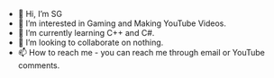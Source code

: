 - 👋 Hi, I’m SG
- 👀 I’m interested in Gaming and Making YouTube Videos.
- 🌱 I’m currently learning C++ and C#.
- 💞️ I’m looking to collaborate on nothing.
- 📫 How to reach me - you can reach me through email or YouTube comments.

<!---
Its-SG/Its-SG is a ✨ special ✨ repository because its `README.md` (this file) appears on your GitHub profile.
You can click the Preview link to take a look at your changes.
--->
